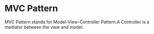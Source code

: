 # MVC Pattern
MVC Pattern stands for Model-View-Controller Pattern.A Controller is a mediator between the view and model.

